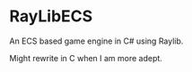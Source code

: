 # RayLibECS

An ECS based game engine in C# using Raylib.

Might rewrite in C when I am more adept.
